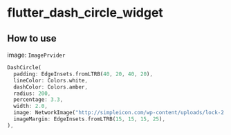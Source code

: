 # flutter_dash_circle_widget


## How to use
image: `ImagePrvider`
 
```dart
DashCircle(
  padding: EdgeInsets.fromLTRB(40, 20, 40, 20),
  lineColor: Colors.white,
  dashColor: Colors.amber,
  radius: 200,
  percentage: 3.3,
  width: 2.0,
  image: NetworkImage("http://simpleicon.com/wp-content/uploads/lock-2.png"),
  imageMargin: EdgeInsets.fromLTRB(15, 15, 15, 25),
),
```
